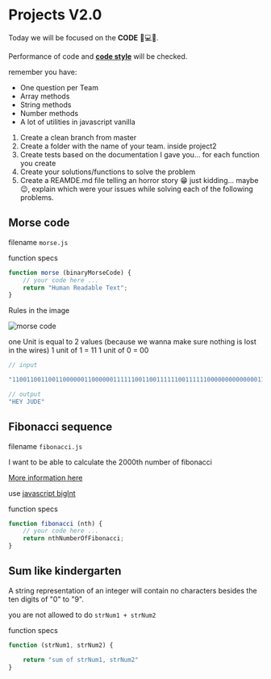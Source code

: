 # Projects V2.0

Today we will be focused on the **CODE** 👾💻👾.

Performance of code and **[code style](https://github.com/airbnb/javascript)** will be checked.

remember you have:

* One question per Team
* Array methods
* String methods
* Number methods
* A lot of utilities in javascript vanilla

1. Create a clean branch from master
1. Create a folder with the name of your team. inside project2
1. Create tests based on the documentation I gave you... for each function you create
1. Create your solutions/functions to solve the problem
1. Create a REAMDE.md file telling an horror story 😁 just kidding... maybe 😉, explain which were your issues while solving each of the following problems.


## Morse code

filename `morse.js`

function specs

```js
function morse (binaryMorseCode) {
    // your code here ...
    return "Human Readable Text";
}
```

Rules in the image

![morse code](https://upload.wikimedia.org/wikipedia/commons/thumb/b/b5/International_Morse_Code.svg/1200px-International_Morse_Code.svg.png)

one Unit is equal to 2 values (because we wanna make sure nothing is lost in the wires)
1 unit of 1 = 11
1 unit of 0 = 00

```js
// input

"1100110011001100000011000000111111001100111111001111110000000000000011001111110011111100111111000000110011001111110000001111110011001100000011"

// output
"HEY JUDE"
```

## Fibonacci sequence

filename `fibonacci.js`

I want to be able to calculate the 2000th number of fibonacci

[More information here](https://en.wikipedia.org/wiki/Fibonacci_number)

use [javascript bigInt](https://developer.mozilla.org/en-US/docs/Web/JavaScript/Reference/Global_Objects/BigInt)

function specs

```js
function fibonacci (nth) {
    // your code here ...
    return nthNumberOfFibonacci;
}
```

## Sum like kindergarten

A string representation of an integer will contain no characters besides the ten digits of "0" to "9".

you are not allowed to do
`strNum1 + strNum2`

function specs

```js
function (strNum1, strNum2) {

    return "sum of strNum1, strNum2"
}
```
